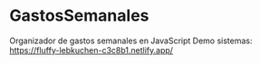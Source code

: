 # GastosSemanales
Organizador de gastos semanales en JavaScript
Demo sistemas: https://fluffy-lebkuchen-c3c8b1.netlify.app/
